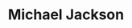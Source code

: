 ---
pid: ch346
title: Michael Jackson
location_transcription: 
coordinates: "[-75.163017521834, 39.952352402915]"
zipcode: 
gen_neighborhood: 
neighborhood: 
outside_phl: 
age: '35'
age_range: 30-39
instagram: 
image_file_name: ch_346.jpg
proposal_transcription: Michael Jackson bailando algo de lo que hacia en su presentación
  en su conciertos
topic: Person,Music
topic_summary: 0, 0
type: Sculpture Statue,Other No Form
keywords_other: 
credit: Julio
image_labels: 
twitter: 
facebook: 
permalink: "/monuments/ch346/"
layout: item-page
---